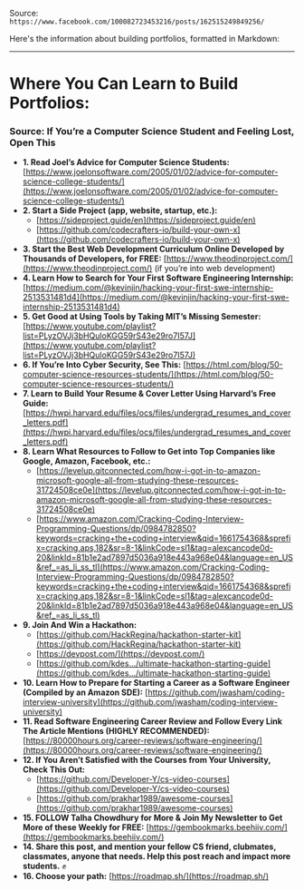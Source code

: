 Source: `https://www.facebook.com/100082723453216/posts/162515249849256/`

Here's the information about building portfolios, formatted in Markdown:

---

# Where You Can Learn to Build Portfolios:

### Source: If You’re a Computer Science Student and Feeling Lost, Open This

* **1. Read Joel’s Advice for Computer Science Students:** [https://www.joelonsoftware.com/2005/01/02/advice-for-computer-science-college-students/](https://www.joelonsoftware.com/2005/01/02/advice-for-computer-science-college-students/)
* **2. Start a Side Project (app, website, startup, etc.):**
    * [https://sideproject.guide/en](https://sideproject.guide/en)
    * [https://github.com/codecrafters-io/build-your-own-x](https://github.com/codecrafters-io/build-your-own-x)
* **3. Start the Best Web Development Curriculum Online Developed by Thousands of Developers, for FREE:** [https://www.theodinproject.com/](https://www.theodinproject.com/) (if you’re into web development)
* **4. Learn How to Search for Your First Software Engineering Internship:** [https://medium.com/@kevinjin/hacking-your-first-swe-internship-2513531481d4](https://medium.com/@kevinjin/hacking-your-first-swe-internship-2513531481d4)
* **5. Get Good at Using Tools by Taking MIT’s Missing Semester:** [https://www.youtube.com/playlist?list=PLyzOVJj3bHQuloKGG59rS43e29ro7I57J](https://www.youtube.com/playlist?list=PLyzOVJj3bHQuloKGG59rS43e29ro7I57J)
* **6. If You’re Into Cyber Security, See This:** [https://html.com/blog/50-computer-science-resources-students/](https://html.com/blog/50-computer-science-resources-students/)
* **7. Learn to Build Your Resume & Cover Letter Using Harvard’s Free Guide:** [https://hwpi.harvard.edu/files/ocs/files/undergrad_resumes_and_cover_letters.pdf](https://hwpi.harvard.edu/files/ocs/files/undergrad_resumes_and_cover_letters.pdf)
* **8. Learn What Resources to Follow to Get into Top Companies like Google, Amazon, Facebook, etc.:**
    * [https://levelup.gitconnected.com/how-i-got-in-to-amazon-microsoft-google-all-from-studying-these-resources-31724508ce0e](https://levelup.gitconnected.com/how-i-got-in-to-amazon-microsoft-google-all-from-studying-these-resources-31724508ce0e)
    * [https://www.amazon.com/Cracking-Coding-Interview-Programming-Questions/dp/0984782850?keywords=cracking+the+coding+interview&qid=1661754368&sprefix=cracking,aps,182&sr=8-1&linkCode=sl1&tag=alexcancode0d-20&linkId=81b1e2ad7897d5036a918e443a968e04&language=en_US&ref_=as_li_ss_tl](https://www.amazon.com/Cracking-Coding-Interview-Programming-Questions/dp/0984782850?keywords=cracking+the+coding+interview&qid=1661754368&sprefix=cracking,aps,182&sr=8-1&linkCode=sl1&tag=alexcancode0d-20&linkId=81b1e2ad7897d5036a918e443a968e04&language=en_US&ref_=as_li_ss_tl)
* **9. Join And Win a Hackathon:**
    * [https://github.com/HackRegina/hackathon-starter-kit](https://github.com/HackRegina/hackathon-starter-kit)
    * [https://devpost.com/](https://devpost.com/)
    * [https://github.com/kdes.../ultimate-hackathon-starting-guide](https://github.com/kdes.../ultimate-hackathon-starting-guide)
* **10. Learn How to Prepare for Starting a Career as a Software Engineer (Compiled by an Amazon SDE):** [https://github.com/jwasham/coding-interview-university](https://github.com/jwasham/coding-interview-university)
* **11. Read Software Engineering Career Review and Follow Every Link The Article Mentions (HIGHLY RECOMMENDED):** [https://80000hours.org/career-reviews/software-engineering/](https://80000hours.org/career-reviews/software-engineering/)
* **12. If You Aren’t Satisfied with the Courses from Your University, Check This Out:**
    * [https://github.com/Developer-Y/cs-video-courses](https://github.com/Developer-Y/cs-video-courses)
    * [https://github.com/prakhar1989/awesome-courses](https://github.com/prakhar1989/awesome-courses)
* **15. FOLLOW Talha Chowdhury for More & Join My Newsletter to Get More of these Weekly for FREE:** [https://gembookmarks.beehiiv.com/](https://gembookmarks.beehiiv.com/)
* **14. Share this post, and mention your fellow CS friend, clubmates, classmates, anyone that needs. Help this post reach and impact more students.** ✊
* **16. Choose your path:** [https://roadmap.sh/](https://roadmap.sh/)